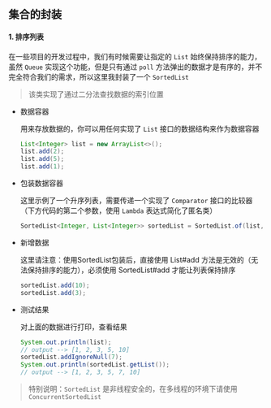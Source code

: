 ## 集合的封装

#### 1. 排序列表

在一些项目的开发过程中，我们有时候需要让指定的 `List` 始终保持排序的能力，虽然 `Queue` 实现这个功能，但是只有通过 `poll` 方法弹出的数据才是有序的，并不完全符合我们的需求，所以这里我封装了一个 `SortedList`

> 该类实现了通过二分法查找数据的索引位置

- 数据容器

    用来存放数据的，你可以用任何实现了 `List` 接口的数据结构来作为数据容器

    ``` java
    List<Integer> list = new ArrayList<>();
    list.add(2);
    list.add(5);
    list.add(1);
    ```
    
- 包装数据容器

    这里示例了一个升序列表，需要传递一个实现了 `Comparator` 接口的比较器（下方代码的第二个参数，使用 `Lambda` 表达式简化了匿名类）

    ``` java
    SortedList<Integer, List<Integer>> sortedList = SortedList.of(list, (i1, i2) -> i2 - i1);
    ```
    
- 新增数据

    这里请注意：使用SortedList包装后，直接使用 List#add 方法是无效的（无法保持排序的能力），必须使用 SortedList#add 才能让列表保持排序

    ``` java
    sortedList.add(10);
    sortedList.add(3);
    ```
    
- 测试结果

    对上面的数据进行打印，查看结果
    
    ``` java
    System.out.println(list);
    // output --> [1, 2, 3, 5, 10]
    sortedList.addIgnoreNull(7);
    System.out.println(sortedList.getList());
    // output --> [1, 2, 3, 5, 7, 10]
    ```

> 特别说明：`SortedList` 是非线程安全的，在多线程的环境下请使用 `ConcurrentSortedList`
